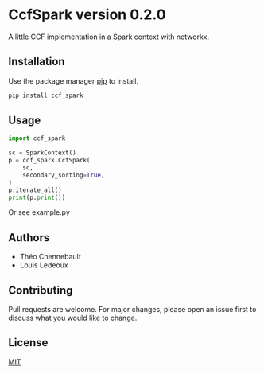 # CcfSpark version 0.2.0

A little CCF implementation in a Spark context with networkx.

## Installation 

Use the package manager [pip](https://pip.pypa.io/en/stable/) to install.

```bash
pip install ccf_spark
```

## Usage

```python
import ccf_spark

sc = SparkContext()
p = ccf_spark.CcfSpark(
    sc,
    secondary_sorting=True,
)
p.iterate_all()
print(p.print())
```
Or see example.py 

## Authors
- Théo Chennebault
- Louis Ledeoux

## Contributing
Pull requests are welcome. For major changes, please open an issue first to discuss what you would like to change.

## License
[MIT](https://choosealicense.com/licenses/mit/)